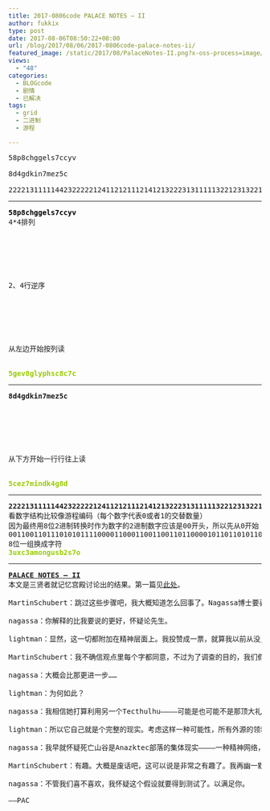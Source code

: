 ```yaml
---
title: 2017-0806code PALACE NOTES – II
author: fukkix
type: post
date: 2017-08-06T08:50:22+00:00
url: /blog/2017/08/06/2017-0806code-palace-notes-ii/
featured_image: /static/2017/08/PalaceNotes-II.png?x-oss-process=image/resize,m_fill,w_700,h_220
views:
  - "48"
categories:
  - BLOGcode
  - 剧情
  - 已解决
tags:
  - grid
  - 二进制
  - 游程

---
```

<pre>58p8chggels7ccyv

8d4gdkin7mez5c

222213111114423222221241121211121412132223131111132212313221232222131214
<!--more--></pre>

* * *

<pre><strong><span style="color: #000000;">58p8chggels7ccyv</span></strong>
4*4排列



<table border="0" cellpading="0" cellspacing="0"   >
  
  	
  
</table>

2、4行逆序



<table border="0" cellpading="0" cellspacing="0"   >
  
  	
  
</table>

从左边开始按列读


<span style="color: #99cc00;"><strong>5gev8glyphsc8c7c</strong></span></pre>

* * *

<pre><strong>8d4gdkin7mez5c
</strong>


<table border="0" cellpading="0" cellspacing="0"   >
  
  	
  
</table>

从下方开始一行行往上读

<strong>
<span style="color: #99cc00;">5cez7mindk4g8d</span></strong></pre>

* * *

<pre><strong>222213111114423222221241121211121412132223131111132212313221232222131214
</strong>看数字结构比较像游程编码（每个数字代表0或者1的交替数量）
因为最终用8位2进制转换时作为数字的2进制数字应该是00开头，所以先从0开始
0011001101110101011110000110001100110011011000010110110101101111011011100110011101110101011100110110001000110010011100110011011101101111
8位一组换成字符
<span style="color: #99cc00;"><strong>3uxc3amongusb2s7o</strong></span></pre>

* * *

<pre><strong><a href="http://investigate.ingress.com/2017/08/06/palace-notes-ii/">PALACE NOTES – II</a> 
</strong>本文是三贤者就记忆宫殿讨论出的结果。第一篇见<a href="https://www.ingresscode.cn/2017/08/05/2017-0805code-palace-notes-i/">此处</a>。

MartinSchubert：跳过这些步骤吧，我大概知道怎么回事了。Nagassa博士要表达的意思是当一个记忆宫殿和外源连接后，体现出外源的现实。它可以被他人访问，进而形成了物理和精神上的现实。

nagassa：你解释的比我要说的更好，怀疑论先生。

lightman：显然，这一切都附加在精神层面上。我投赞成一票，就算我以前从没见过这样的组合方式。

MartinSchubert：我不确信观点里每个字都同意，不过为了调查的目的，我们假设它是正确的吧。你们暗示Misty在具有远见功能型的Tecthulhu帮助下正在扩大或改进一个记忆宫殿。

nagassa：大概会比那更进一步……

lightman：为何如此？

nagassa：我相信她打算利用另一个Tecthulhu————可能是也可能不是那顶大礼帽（原文that may or may not be tophat，大概是指Misty用魔术礼帽经常作出一些惊奇的事）————使这个记忆宫殿能具现物理和精神上的外源现实。

lightman：所以它自己就是个完整的现实。考虑这样一种可能性，所有外源的领域都是一种可共享的现实的心理感知起源地。

nagassa：我早就怀疑死亡山谷是Anazktec部落的集体现实————一种精神网络，自远古神器出现那刻，就变成了真正的现实。

MartinSchubert：有趣。大概是废话吧，这可以说是非常之有趣了。我再幽一默( 要是真的如此，你用什么来证明？这个理论怎么被测试呢？

nagassa：不管我们喜不喜欢，我怀疑这个假设就要得到测试了。以满足你。

——PAC</pre>